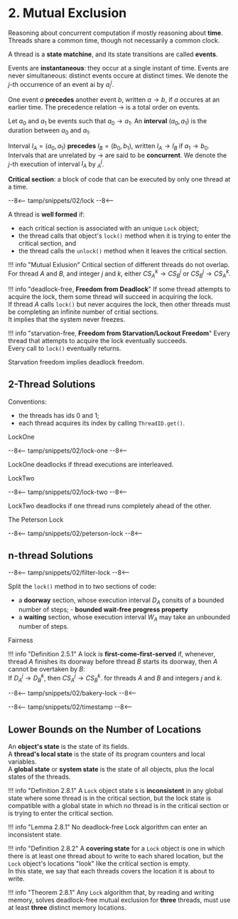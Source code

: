 # 2. Mutual Exclusion

Reasoning about concurrent computation if mostly reasoning about **time**. Threads share a common time, though not necessarily a common clock.

A thread is a **state matchine**, and its state transitions are called **events**.

Events are **instantaneous**: they occur at a single instant of time. Events are never simultaneous: distinct events occure at distinct times. We denote the $j$-th occurrence of an event ai by $a_{i}^{j}$.

One event $a$ **precedes** another event $b$, written $a \rightarrow b$, if $a$ occures at an earlier time. The precedence relation $\rightarrow$ is a total order on events.

Let $a_{0}$ and $a_{1}$ be events such that $a_{0} \rightarrow a_{1}$. An **interval** $(a_{0}, a_{1})$ is the duration between $a_{0}$ and $a_{1}$.

Interval $I_{A} = (a_{0}, a_{1})$ **precedes** $I_{B} = (b_{0}, b_{1})$, written $I_{A} \rightarrow I_{B}$ if $a_{1} \rightarrow b_{0}$.<br/>
Intervals that are unrelated by $\rightarrow$ are said to be **concurrent**. We denote the $j$-th execution of interval $I_{A}$ by $_{A}^{j}$.


**Critical section**: a block of code that can be executed by only one thread at a time.

--8<--
tamp/snippets/02/lock
--8<--

A thread is **well formed** if:

- each critical section is associated with an unique `Lock` object;
- the thread calls that object's `lock()` method when it is trying to enter the critical section, and
- the thread calls the `unlock()` method when it leaves the critical section.


!!! info "Mutual Exlusion"
    Critical section of different threads do not overlap. <br/>
    For thread $A$ and $B$, and integer $j$ and $k$, either $CS_{A}^{k} \rightarrow CS_{B}^{j}$ or $CS_{B}^{j} \rightarrow CS_{A}^{k}$.

!!! info "deadlock-free, **Freedom from Deadlock**"
    If some thread attempts to acquire the lock, them some thread will succeed in acquiring the lock. <br/>
    If thread $A$ calls `lock()` but never acquires the lock, then other threads must be completing an infinite number of critial sections.<br/>
    It implies that the system never freezes.

!!! info "starvation-free, **Freedom from Starvation/Lockout Freedom**"
    Every thread that attempts to acquire the lock eventually succeeds.<br/>
    Every call to `lock()` eventually returns.

Starvation freedom implies deadlock freedom.

## 2-Thread Solutions

Conventions:

- the threads has ids 0 and 1;
- each thread acquires its index by calling `ThreadID.get()`.

LockOne

--8<--
tamp/snippets/02/lock-one
--8<--

LockOne deadlocks if thread executions are interleaved.

LockTwo

--8<--
tamp/snippets/02/lock-two
--8<--

LockTwo deadlocks if one thread runs completely ahead of the other.

The Peterson Lock

--8<--
tamp/snippets/02/peterson-lock
--8<--

## n-thread Solutions

--8<--
tamp/snippets/02/filter-lock
--8<--

Split the `lock()` method in to two sections of code:

- a **doorway** section, whose execution interval $D_{A}$ consits of a bounded number of steps; - **bounded wait-free progress property**
- a **waiting** section, whose execution interval $W_{A}$ may take an unbounded number of steps.

Fairness

!!! info "Definition 2.5.1"
    A lock is **first-come-first-served** if, whenever, thread $A$ finishes its doorway before thread $B$ starts its doorway, then $A$ cannot be overtaken by $B$:<br/>
    If $D_{A}^{j} \rightarrow D_{B}^{k}$, then $CS_{A}^{j} \rightarrow CS_{B}^{k}$. for threads $A$ and $B$ and integers $j$ and $k$.


--8<--
tamp/snippets/02/bakery-lock
--8<--

--8<--
tamp/snippets/02/timestamp
--8<--

## Lower Bounds on the Number of Locations

An **object's state** is the state of its fields. <br/>
A **thread's local state** is the state of its program counters and local variables.<br/>
A **global state** or **system state** is the state of all objects, plus the local states of the threads.

!!! info "Definition 2.8.1"
    A `Lock` object state s is **inconsistent** in any global state where some thread is in the critical section, but the lock state is compatible with a global state in which no thread is in the critical section or is trying to enter the critical section.

!!! info "Lemma 2.8.1"
    No deadlock-free Lock algorithm can enter an inconsistent state.

!!! info "Definition 2.8.2"
    A **covering state** for a `Lock` object is one in which there is at least one thread about to write to each shared location, but the `Lock` object's locations "look" like the critical section is empty.<br/>
    In this state, we say that each threads covers the location it is about to write.

!!! info "Theorem 2.8.1"
    Any `Lock` algorithm that, by reading and writing memory, solves deadlock-free mutual exclusion for **three** threads, must use at least **three** distinct memory locations.

